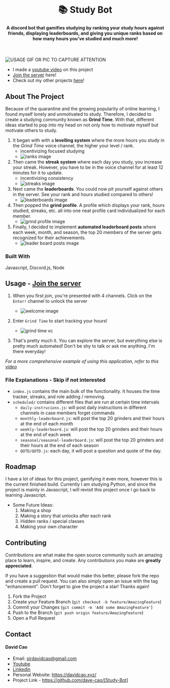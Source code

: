 <h1 align='center'>📚 Study Bot</h1>

<h4 align='center'>A discord bot that gamifies studying by ranking your study hours against friends, displaying leaderboards, and giving you unique ranks based on how many hours you've studied and much more!</h4>

<br>

![USAGE GIF OR PIC TO CAPTURE ATTENTION](./data/discord.gif)

- I made a [youtube video](https://youtu.be/N7y0gTmXBto) on this project
- [Join the server](https://discord.gg/QxeTD6V86F) here!
- Check out my other projects [here](https://davidcao.xyz)!


<!-- ABOUT THE PROJECT -->
## About The Project

Because of the quarantine and the growing popularity of online learning, I found myself lonely and unmotivated to study. Therefore, I decided to create a studying community known as **Grind Time**. With that, different ideas started to pop into my head on not only how to motivate myself but motivate others to study.

1. It began with with a **levelling system** where the more hours you study in the *Grind Time* voice channel, the higher your level / rank.
    - incentivizing focused studying
    - ![ranks image](img/image0.png)
2. Then came the **streak system** where each day you study, you increase your streak. However, you have to be in the voice channel for at least 12 minutes for it to update.
    - incentivizing consistency
    - ![streaks image](img/image1.png)
3. Next came the **leaderboards**. You could now pit yourself against others in the server. See your rank and hours studied compared to others!
    - ![leaderboards image](img/image3.png)
5. Then popped the **grind profile**. A profile which displays your rank, hours studied, streaks, etc. all into one neat profile card individualized for each member.
    - ![grind profile image](img/image4.png)
7. Finally, I decided to implement **automated leaderboard posts** where each week, month, and season, the top 20 members of the server gets recognized for their achievements.
    - ![leader board posts image](img/image2.png)


### Built With

Javascript, Discord.js, Node

<!-- USAGE EXAMPLES -->
## Usage - [Join the server](https://discord.gg/QxeTD6V86F)

1. When you first join, you're presented with 4 channels. Click on the `Enter!` channel to unlock the server
    - ![welcome image](img/image6.png)

2. Enter `Grind Time` to start tracking your hours!
    - ![grind time vc](img/image7.png)

3. That's pretty much it. You can explore the server, but everything else is pretty much automated! Don't be shy to talk or ask me anything. I'm there everyday!

_For a more comprehensive example of using this application, refer to this [video](https://youtu.be/N7y0gTmXBto)_

### File Explanations - Skip if not interested
- `index.js` contains the main bulk of the functionality. It houses the time tracker, streaks, and role adding / removing. 
- `scheduled/` contains different files that are run at certain time intervals
    - `daily-instrucions.js`: will post daily instructions in different channels in case members forget commands
    - `monthly-leaderboard.js`: will post the top 20 grinders and their hours at the end of each month
    - `weekly-leaderboard.js`: will post the top 20 grinders and their hours at the end of each week
    - `seasonal/seasonal-leaderboard.js`: will post the top 20 grinders and their hours at the end of each season 
    - `QOTD/QOTD.js`: each day, it will post a question and quote of the day.


<!-- ROADMAP -->
## Roadmap

I have a lot of ideas for this project, gamifying it even more, however this is the current finished build. Currently I am studying Python, and since the project is mainly in Javascript, I will revisit this project once I go back to learning Javascript.

- Some Future Ideas:
    1. Making a shop
    2. Making a story that unlocks after each rank
    3. Hidden ranks / special classes
    4. Making your own character


<!-- CONTRIBUTING -->
## Contributing

Contributions are what make the open source community such an amazing place to learn, inspire, and create. Any contributions you make are **greatly appreciated**.

If you have a suggestion that would make this better, please fork the repo and create a pull request. You can also simply open an issue with the tag "enhancement".
Don't forget to give the project a star! Thanks again!

1. Fork the Project
2. Create your Feature Branch (`git checkout -b feature/AmazingFeature`)
3. Commit your Changes (`git commit -m 'Add some AmazingFeature'`)
4. Push to the Branch (`git push origin feature/AmazingFeature`)
5. Open a Pull Request




<!-- CONTACT -->
## Contact

#### David Cao
- Email: sirdavidcao@gmail.com
- [Youtube](https://www.youtube.com/channel/UCEnBPbnNnqhQIIhW1uLXrLA)
- [Linkedin](https://www.linkedin.com/in/david-cao99/)
- Personal Website: https://davidcao.xyz/
- Project Link - https://github.com/dave-cao/[Study-Bot]



